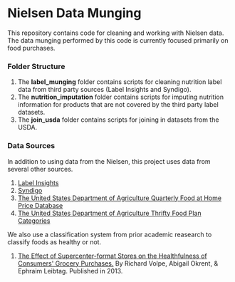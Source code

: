 # Nielsen Data Munging
This repository contains code for cleaning and working with Nielsen data. The data munging performed by this code is currently focused primarily on food purchases.

### Folder Structure

1. The **label_munging** folder contains scripts for cleaning nutrition label data from third party sources (Label Insights and Syndigo).
2. The **nutrition_imputation** folder contains scripts for imputing nutrition information for products that are not covered by the third party label datasets.
3. The **join_usda** folder contains scripts for joining in datasets from the USDA.

### Data Sources

In addition to using data from the Nielsen, this project uses data from several other sources.

1. [Label Insights](https://www.labelinsight.com/)
2. [Syndigo](https://www.syndigo.com/)
3. [The United States Department of Agriculture Quarterly Food at Home Price Database](https://www.ers.usda.gov/data-products/quarterly-food-at-home-price-database/)
4. [The United States Department of Agriculture Thrifty Food Plan Categories](https://www.fns.usda.gov/cnpp/usda-food-plans-cost-food-reports)

We also use a classification system from prior academic reasearch to classify foods as healthy or not.

1. [The Effect of Supercenter-format Stores on the Healthfulness of Consumers' Grocery Purchases.](https://onlinelibrary.wiley.com/doi/full/10.1093/ajae/aas132)
By Richard Volpe, Abigail Okrent, & Ephraim Leibtag. Published in 2013.
